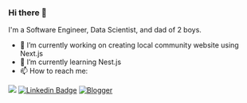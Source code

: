 ### Hi there 👋

I'm a Software Engineer, Data Scientist, and dad of 2 boys.

- 🔭 I’m currently working on creating local community website using Next.js
- 🌱 I’m currently learning Nest.js
- 📫 How to reach me: 
<div>
  <a href="https://texasroh.github.io" target="_blank" rel="noopener noreferrer nofollow"><img src="https://img.shields.io/badge/github-181717?style=for-the-badge&logo=github&logoColor=white"></a>
  <a href="https://www.linkedin.com/in/junhyeok-roh/" rel="noopener noreferrer nofollow" target="_blank"><img src="https://camo.githubusercontent.com/4fa642c59b0e907215972db4de488fe78c939dd669890b64f9df523b7a009241/68747470733a2f2f696d672e736869656c64732e696f2f62616467652f2d4c696e6b6564496e2d3065373661383f7374796c653d666c6174266c6162656c436f6c6f723d306537366138266c6f676f3d6c696e6b6564696e266c6f676f436f6c6f723d7768697465" alt="Linkedin Badge" data-canonical-src="https://img.shields.io/badge/-LinkedIn-0e76a8?style=flat&amp;labelColor=0e76a8&amp;logo=linkedin&amp;logoColor=white" style="max-width: 100%;"></a> 
  <a target="_blank" rel="noopener noreferrer nofollow" href="https://texasroh.blogspot.com/"><img src="https://camo.githubusercontent.com/5eac8cae27148e0506aec25ff48529ad88e52c263140b6e69cec5f99ee0d1c50/68747470733a2f2f696d672e736869656c64732e696f2f62616467652f426c6f676765722d4646353732323f7374796c653d666f722d7468652d6261646765266c6f676f3d626c6f67676572266c6f676f436f6c6f723d7768697465" alt="Blogger" data-canonical-src="https://img.shields.io/badge/Blogger-FF5722?style=for-the-badge&amp;logo=blogger&amp;logoColor=white" style="max-width: 100%;"></a>
</div>






<!--
**texasroh/texasroh** is a ✨ _special_ ✨ repository because its `README.md` (this file) appears on your GitHub profile.

Here are some ideas to get you started:

- 🔭 I’m currently working on ...
- 🌱 I’m currently learning ...
- 👯 I’m looking to collaborate on ...
- 🤔 I’m looking for help with ...
- 💬 Ask me about ...
- 📫 How to reach me: ...
- 😄 Pronouns: ...
- ⚡ Fun fact: ...
-->
